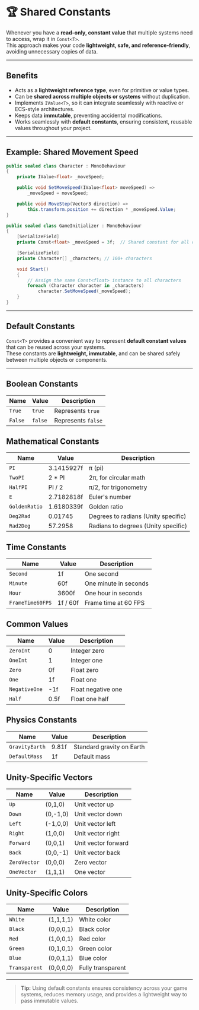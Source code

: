 # 🏆 Shared Constants

Whenever you have a **read-only, constant value** that multiple systems need to access, wrap it in `Const<T>`.  
This approach makes your code **lightweight, safe, and reference-friendly**, avoiding unnecessary copies of data.

---

## Benefits

- Acts as a **lightweight reference type**, even for primitive or value types.
- Can be **shared across multiple objects or systems** without duplication.
- Implements `IValue<T>`, so it can integrate seamlessly with reactive or ECS-style architectures.
- Keeps data **immutable**, preventing accidental modifications.
- Works seamlessly with **default constants**, ensuring consistent, reusable values throughout your project.

---

## Example: Shared Movement Speed

```csharp
public sealed class Character : MonoBehaviour
{
    private IValue<float> _moveSpeed;

    public void SetMoveSpeed(IValue<float> moveSpeed) =>
        _moveSpeed = moveSpeed;

    public void MoveStep(Vector3 direction) =>
        this.transform.position += direction * _moveSpeed.Value;
}

public sealed class GameInitializer : MonoBehaviour
{
    [SerializeField]
    private Const<float> _moveSpeed = 3f;  // Shared constant for all characters

    [SerializeField]
    private Character[] _characters; // 100+ characters

    void Start()
    {
        // Assign the same Const<float> instance to all characters
        foreach (Character character in _characters)
            character.SetMoveSpeed(_moveSpeed);
    }
}
```
---

##  Default Constants

`Const<T>` provides a convenient way to represent **default constant values** that can be reused across your systems.  
These constants are **lightweight, immutable**, and can be shared safely between multiple objects or components.

---

## Boolean Constants
| Name    | Value   | Description        |
|---------|---------|--------------------|
| `True`  | `true`  | Represents `true`  |
| `False` | `false` | Represents `false` |

## Mathematical Constants
| Name          | Value      | Description                         |
|---------------|------------|-------------------------------------|
| `PI`          | 3.1415927f | π (pi)                              |
| `TwoPI`       | 2 * PI     | 2π, for circular math               |
| `HalfPI`      | PI / 2     | π/2, for trigonometry               |
| `E`           | 2.7182818f | Euler's number                      |
| `GoldenRatio` | 1.6180339f | Golden ratio                        |
| `Deg2Rad`     | 0.01745    | Degrees to radians (Unity specific) |
| `Rad2Deg`     | 57.2958    | Radians to degrees (Unity specific) |

## Time Constants
| Name             | Value    | Description           |
|------------------|----------|-----------------------|
| `Second`         | 1f       | One second            |
| `Minute`         | 60f      | One minute in seconds |
| `Hour`           | 3600f    | One hour in seconds   |
| `FrameTime60FPS` | 1f / 60f | Frame time at 60 FPS  |

## Common Values
| Name          | Value | Description        |
|---------------|-------|--------------------|
| `ZeroInt`     | 0     | Integer zero       |
| `OneInt`      | 1     | Integer one        |
| `Zero`        | 0f    | Float zero         |
| `One`         | 1f    | Float one          |
| `NegativeOne` | -1f   | Float negative one |
| `Half`        | 0.5f  | Float one half     |

## Physics Constants
| Name           | Value | Description               |
|----------------|-------|---------------------------|
| `GravityEarth` | 9.81f | Standard gravity on Earth |
| `DefaultMass`  | 1f    | Default mass              |

## Unity-Specific Vectors
| Name         | Value    | Description         |
|--------------|----------|---------------------|
| `Up`         | (0,1,0)  | Unit vector up      |
| `Down`       | (0,-1,0) | Unit vector down    |
| `Left`       | (-1,0,0) | Unit vector left    |
| `Right`      | (1,0,0)  | Unit vector right   |
| `Forward`    | (0,0,1)  | Unit vector forward |
| `Back`       | (0,0,-1) | Unit vector back    |
| `ZeroVector` | (0,0,0)  | Zero vector         |
| `OneVector`  | (1,1,1)  | One vector          |

## Unity-Specific Colors
| Name          | Value     | Description       |
|---------------|-----------|-------------------|
| `White`       | (1,1,1,1) | White color       |
| `Black`       | (0,0,0,1) | Black color       |
| `Red`         | (1,0,0,1) | Red color         |
| `Green`       | (0,1,0,1) | Green color       |
| `Blue`        | (0,0,1,1) | Blue color        |
| `Transparent` | (0,0,0,0) | Fully transparent |

---

> **Tip:** Using default constants ensures consistency across your game systems, reduces memory usage, and provides a lightweight way to pass immutable values.
